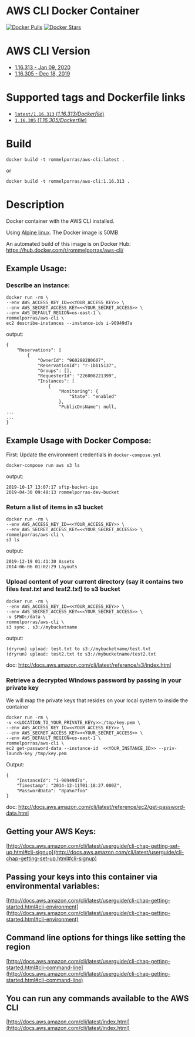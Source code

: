 # AWS CLI Docker Container
[![Docker Pulls](https://img.shields.io/docker/pulls/rommelporras/aws-cli.svg)](https://hub.docker.com/r/rommelporras/aws-cli/)
[![Docker Stars](https://img.shields.io/docker/stars/rommelporras/aws-cli.svg)](https://hub.docker.com/r/rommelporras/aws-cli/)

# AWS CLI Version

* [1.16.313 - Jan 09, 2020](https://github.com/aws/aws-cli/releases/tag/1.16.313)
* [1.16.305 - Dec 18, 2019](https://github.com/aws/aws-cli/releases/tag/1.16.305)

# Supported tags and Dockerfile links

- [`latest/1.16.313` (*1.16.313/Dockerfile*)](https://github.com/rommelporras/aws-cli/tree/master/1.16.313)
- [`1.16.305` (*1.16.305/Dockerfile*)](https://github.com/rommelporras/aws-cli/tree/master/1.16.305)

# Build

```
docker build -t rommelporras/aws-cli:latest .
```
or
```
docker build -t rommelporras/aws-cli:1.16.313 .
```
# Description

Docker container with the AWS CLI installed.

Using [Alpine linux](https://hub.docker.com/_/alpine/).  The Docker image is 50MB

An automated build of this image is on Docker Hub: https://hub.docker.com/r/rommelporras/aws-cli/

## Example Usage:

### Describe an instance:

    docker run -rm \
    --env AWS_ACCESS_KEY_ID=<<YOUR_ACCESS_KEY>> \
    --env AWS_SECRET_ACCESS_KEY=<<YOUR_SECRET_ACCESS>> \
    --env AWS_DEFAULT_REGION=us-east-1 \
    rommelporras/aws-cli \
    ec2 describe-instances --instance-ids i-90949d7a

output:

    {
        "Reservations": [
            {
                "OwnerId": "960288280607",
                "ReservationId": "r-1bb15137",
                "Groups": [],
                "RequesterId": "226008221399",
                "Instances": [
                    {
                        "Monitoring": {
                            "State": "enabled"
                        },
                        "PublicDnsName": null,
    ...
    ...
    }

## Example Usage with Docker Compose:
First: Update the environment credentials in `docker-compose.yml`

`docker-compose run aws s3 ls`

output:

    2019-10-17 13:07:17 sftp-bucket-ips
    2019-04-30 09:48:13 rommelporras-dev-bucket



### Return a list of items in s3 bucket

    docker run -rm \
    --env AWS_ACCESS_KEY_ID=<<YOUR_ACCESS_KEY>> \
    --env AWS_SECRET_ACCESS_KEY=<<YOUR_SECRET_ACCESS>> \
    rommelporras/aws-cli \
    s3 ls

output:

    2019-12-19 01:41:30 Assets
    2014-06-06 01:02:29 Layouts

### Upload content of your current directory (say it contains two files _test.txt_ and _test2.txt_) to s3 bucket

    docker run -rm \
    --env AWS_ACCESS_KEY_ID=<<YOUR_ACCESS_KEY>> \
    --env AWS_SECRET_ACCESS_KEY=<<YOUR_SECRET_ACCESS>> \
    -v $PWD:/data \
    rommelporras/aws-cli \
    s3 sync . s3://mybucketname

output:

    (dryrun) upload: test.txt to s3://mybucketname/test.txt
    (dryrun) upload: test2.txt to s3://mybucketname/test2.txt

doc: http://docs.aws.amazon.com/cli/latest/reference/s3/index.html

### Retrieve a decrypted Windows password by passing in your private key
We will map the private keys that resides on your local system to inside the container

    docker run -rm \
    -v <<LOCATION_TO_YOUR_PRIVATE_KEYy>>:/tmp/key.pem \
    --env AWS_ACCESS_KEY_ID=<<YOUR_ACCESS_KEY>> \
    --env AWS_SECRET_ACCESS_KEY=<<YOUR_SECRET_ACCESS>> \
    --env AWS_DEFAULT_REGION=us-east-1 \
    rommelporras/aws-cli \
    ec2 get-password-data --instance-id  <<YOUR_INSTANCE_ID>> --priv-launch-key /tmp/key.pem

Output:

    {
        "InstanceId": "i-90949d7a",
        "Timestamp": "2014-12-11T01:18:27.000Z",
        "PasswordData": "8pa%o?foo"
    }

doc: http://docs.aws.amazon.com/cli/latest/reference/ec2/get-password-data.html

## Getting your AWS Keys:

[http://docs.aws.amazon.com/cli/latest/userguide/cli-chap-getting-set-up.html#cli-signup](http://docs.aws.amazon.com/cli/latest/userguide/cli-chap-getting-set-up.html#cli-signup)

## Passing your keys into this container via environmental variables:

[http://docs.aws.amazon.com/cli/latest/userguide/cli-chap-getting-started.html#cli-environment](http://docs.aws.amazon.com/cli/latest/userguide/cli-chap-getting-started.html#cli-environment)

## Command line options for things like setting the region

[http://docs.aws.amazon.com/cli/latest/userguide/cli-chap-getting-started.html#cli-command-line](http://docs.aws.amazon.com/cli/latest/userguide/cli-chap-getting-started.html#cli-command-line)

## You can run any commands available to the AWS CLI

[http://docs.aws.amazon.com/cli/latest/index.html](http://docs.aws.amazon.com/cli/latest/index.html)